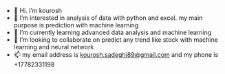 - 👋 Hi. I’m kourosh
- 👀 I’m interested in analysis of data with python and excel. my main purpose is prediction with machine learning
- 🌱 I’m currently learning advanced data analysis and machine learning
- 💞️ I’m looking to collaborate on predict any trend like stock with machine learning and neural network
- 📫 my email address is kourosh.sadeghi89@gmail.com and my phone is +17782331198

<!---
kourosh89/kourosh89 is a ✨ special ✨ repository because its `README.md` (this file) appears on your GitHub profile.
You can click the Preview link to take a look at your changes.
--->
